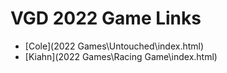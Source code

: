 # VGD 2022 Game Links

- [Cole](2022 Games\Untouched\index.html)
- [Kiahn](2022 Games\Racing Game\index.html)
